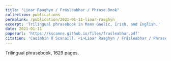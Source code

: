 ```yaml
---
title: "Lioar Raaghyn / Frásleabhar / Phrase Book"
collection: publications
permalink: /publication/2021-01-11-lioar-raaghyn
excerpt: 'Trilingual phrasebook in Manx Gaelic, Irish, and English.'
date: 2021-01-11
paperurl: 'https://kscanne.github.io/files/frasleabhar.pdf'
citation: 'Caoimhín Ó Scanaill. <i>Lioar Raaghyn / Frásleabhar / Phrase Book</i>. Cadhan Aonair, 2021.'
---
```


Trilingual phrasebook, 1629 pages.

